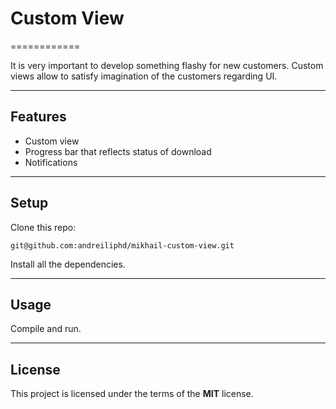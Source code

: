 # Custom View
============

It is very important to develop something flashy for new customers. Custom views allow to satisfy imagination of the customers regarding UI.

---

## Features
- Custom view
- Progress bar that reflects status of download
- Notifications

---

## Setup
Clone this repo:
```
git@github.com:andreiliphd/mikhail-custom-view.git
```
Install all the dependencies.

---


## Usage
Compile and run.

---

## License
This project is licensed under the terms of the **MIT** license.